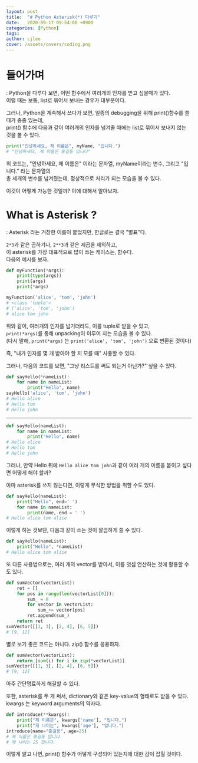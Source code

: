 ```yaml
---
layout: post
title:  "# Python Asterisk(*) 다루기"
date:   2020-09-17 09:54:00 +0900
categories: [Python]
tags: 
author: cjlee
cover: /assets/covers/coding.png
---
```


# 들어가며
: Python을 다루다 보면, 어떤 함수에서 여러개의 인자를 받고 싶을때가 있다.  
이럴 때는 보통, list로 묶어서 보내는 경우가 대부분이다.

그러나, Python을 계속해서 쓰다가 보면, 일종의 debugging을 위해 print()함수를 쓸 때가 종종 있는데,  
print() 함수에 다음과 같이 여러개의 인자를 넘겨줄 때에는 list로 묶어서 보내지 않는 것을 볼 수 있다.

```python
print("안녕하세요, 제 이름은", myName, "입니다.")
# "안녕하세요, 제 이름은 홍길동 입니다"
```

위 코드는, "안녕하세요, 제 이름은" 이라는 문자열, myName이라는 변수, 그리고 "입니다." 라는 문자열의  
총 세개의 변수를 넘겨줬는데, 정상적으로 처리가 되는 모습을 볼 수 있다.

이것이 어떻게 가능한 것일까? 이에 대해서 알아보자.

# What is Asterisk ?
: Asterisk 라는 거창한 이름이 붙었지만, 한글로는 결국 "별표"다.  

`2*3`과 같은 곱하기나, `2**3`과 같은 제곱을 제외하고,  
이 asterisk를 가장 대표적으로 많이 쓰는 케이스는, 함수다.  
다음의 예시를 보자.
```python
def myFunction(*args):
    print(type(args))
    print(args)
    print(*args)

myFunction('alice', 'tom', 'john')
# <class 'tuple'>
# ('alice', 'tom', 'john')
# alice tom john
```
위와 같이, 여러개의 인자를 넘기더라도, 이를 tuple로 받을 수 있고,   
`print(*args)`를 통해 unpacking이 이루어 지는 모습을 볼 수 있다.  
(다시 말해, `print(*args)` 는 `print('alice', 'tom', 'john')` 으로 변환된 것이다)

즉, "내가 인자를 몇 개 받아야 할 지 모를 때" 사용할 수 있다.  

그러나, 다음의 코드를 보면, "그냥 리스트를 써도 되는거 아닌가?" 싶을 수 있다.

```python
def sayHello(*nameList):
    for name in nameList:
        print("Hello", name)
sayHello('alice', 'tom', 'john')
# Hello alice
# Hello tom
# Hello john
```
___
```python
def sayHello(nameList):
    for name in nameList:
        print("Hello", name)
# Hello alice
# Hello tom
# Hello john
```

그러나, 만약 Hello 뒤에 `Hello alice tom john`과 같이 여러 개의 이름을 붙이고 싶다면 어떻게 해야 할까?

아마 asterisk를 쓰지 않는다면, 이렇게 무식한 방법을 취할 수도 있다.

```python
def sayHello(nameList):
    print("Hello", end=' ')
    for name in nameList:
        print(name, end = ' ')
# Hello alice tom alice
```

이렇게 하는 것보단, 다음과 같이 쓰는 것이 깔끔하게 쓸 수 있다.

```python
def sayHello(nameList):
    print("Hello", *nameList)
# Hello alice tom alice
```

또 다른 사용법으로는, 여러 개의 vector를 받아서, 이를 덧셈 연산하는 것에 활용할 수도 있다.
```python
def sumVector(vectorList):
    ret = []
    for pos in range(len(vectorList[0])):
        sum_ = 0
        for vector in vectorList:
            sum_+= vector[pos]
        ret.append(sum_)
    return ret
sumVector([[1, 3], [2, 4], [6, 5]])
# [9, 12]
```

별로 보기 좋은 코드는 아니다. zip() 함수를 응용하자.

```python
def sumVector(vectorList):
    return [sum(i) for i in zip(*vectorList)]
sumVector([[1, 3], [2, 4], [6, 5]])
# [9, 12]
```

아주 간단명료하게 해결할 수 있다.

또한, asterisk를 두 개 써서, dictionary와 같은 key-value의 형태로도 받을 수 있다.  
kwargs 는 keyword arguments의 약자다.

```python
def introduce(**kwargs):
    print("제 이름은", kwargs['name'], "입니다.")
    print("제 나이는", kwargs['age'], "입니다.")
introduce(name="홍길동", age=25)
# 제 이름은 홍길동 입니다.
# 제 나이는 25 입니다.
```

이렇게 알고 나면, print() 함수가 어떻게 구성되어 있는지에 대한 감이 잡힐 것이다.
